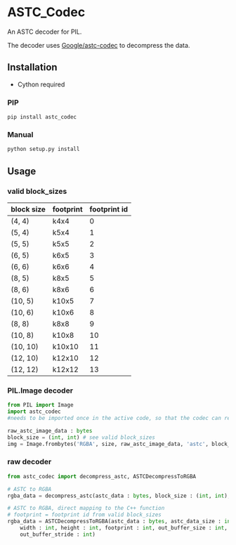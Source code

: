# ASTC_Codec
An ASTC decoder for PIL.

The decoder uses [Google/astc-codec](https://github.com/google/astc-codec) to decompress the data.


## Installation
- Cython required
### PIP
```
pip install astc_codec
```
### Manual
```cmd
python setup.py install
```


## Usage
### valid block_sizes

|block size | footprint | footprint id |
|---|---|---|
| (4, 4) | k4x4 | 0 |
| (5, 4) | k5x4 | 1 |
| (5, 5) | k5x5 | 2 |
| (6, 5) | k6x5 | 3 |
| (6, 6) | k6x6 | 4 |
| (8, 5) | k8x5 | 5 |
| (8, 6) | k8x6 | 6 |
| (10, 5) | k10x5 | 7 |
| (10, 6) | k10x6 | 8 |
| (8, 8) | k8x8 | 9 |
| (10, 8) | k10x8 | 10 |
| (10, 10) | k10x10 | 11 |
| (12, 10) | k12x10 | 12 |
| (12, 12) | k12x12 | 13 |

### PIL.Image decoder
```python
from PIL import Image
import astc_codec 
#needs to be imported once in the active code, so that the codec can register itself

raw_astc_image_data : bytes
block_size = (int, int) # see valid block_sizes
img = Image.frombytes('RGBA', size, raw_astc_image_data, 'astc', block_size)
```

### raw decoder
```python
from astc_codec import decompress_astc, ASTCDecompressToRGBA

# ASTC to RGBA
rgba_data = decompress_astc(astc_data : bytes, block_size : (int, int), width : int, height : int)

# ASTC to RGBA, direct mapping to the C++ function
# footprint = footprint id from valid block_sizes
rgba_data = ASTCDecompressToRGBA(astc_data : bytes, astc_data_size : int,
    width : int, height : int, footprint : int, out_buffer_size : int,
    out_buffer_stride : int)
```